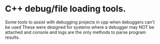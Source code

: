 # C++ debug/file loading tools.
Some tools to assist with debugging projects in cpp when debuggers can't be used
These were designed for systems where a debugger may NOT be attached and console and logs are the only methods to parse program results.
